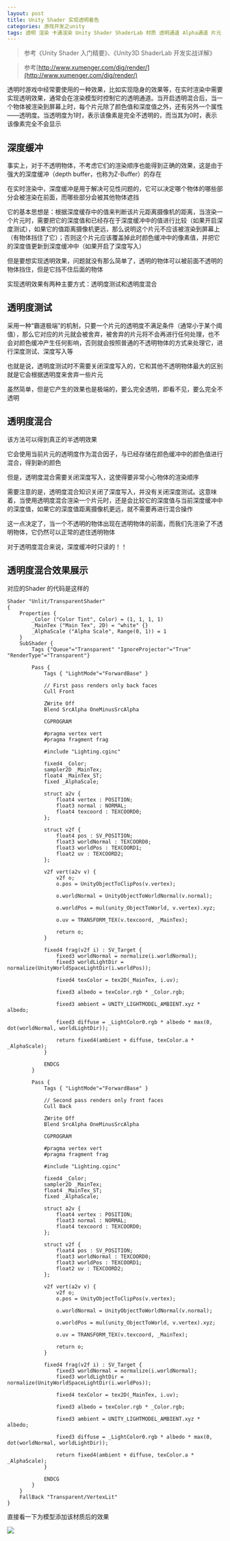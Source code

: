 ```yaml
---
layout: post
title: Unity Shader 实现透明着色
categories: 游戏开发之unity
tags: 透明 渲染 卡通渲染 Unity Shader ShaderLab 材质 透明通道 Alpha通道 片元 像素 着色器 深度测试 深度写入 透明度测试 透明度混合
---
```


>参考《Unity Shader 入门精要》、《Unity3D ShaderLab 开发实战详解》

>参考[http://www.xumenger.com/dig/render/](http://www.xumenger.com/dig/render/)

透明时游戏中经常要使用的一种效果，比如实现隐身的效果等，在实时渲染中需要实现透明效果，通常会在渲染模型时控制它的透明通道。当开启透明混合后，当一个物体被渲染到屏幕上时，每个片元除了颜色值和深度值之外，还有另外一个属性——透明度。当透明度为1时，表示该像素是完全不透明的，而当其为0时，表示该像素完全不会显示

## 深度缓冲

事实上，对于不透明物体，不考虑它们的渲染顺序也能得到正确的效果，这是由于强大的深度缓冲（depth buffer，也称为Z-Buffer）的存在

在实时渲染中，深度缓冲是用于解决可见性问题的，它可以决定哪个物体的哪些部分会被渲染在前面，而哪些部分会被其他物体遮挡

它的基本思想是：根据深度缓存中的值来判断该片元距离摄像机的距离，当渲染一个片元时，需要把它的深度值和已经存在于深度缓冲中的值进行比较（如果开启深度测试），如果它的值距离摄像机更远，那么说明这个片元不应该被渲染到屏幕上（有物体挡住了它）；否则这个片元应该覆盖掉此时颜色缓冲中的像素值，并把它的深度值更新到深度缓冲中（如果开启了深度写入）

但是要想实现透明效果，问题就没有那么简单了，透明的物体可以被前面不透明的物体挡住，但是它挡不住后面的物体

实现透明效果有两种主要方式：透明度测试和透明度混合

## 透明度测试

采用一种“霸道极端”的机制，只要一个片元的透明度不满足条件（通常小于某个阈值），那么它对应的片元就会被舍弃，被舍弃的片元将不会再进行任何处理，也不会对颜色缓冲产生任何影响，否则就会按照普通的不透明物体的方式来处理它，进行深度测试、深度写入等

也就是说，透明度测试时不需要关闭深度写入的，它和其他不透明物体最大的区别就是它会根据透明度来舍弃一些片元

虽然简单，但是它产生的效果也是极端的，要么完全透明，即看不见，要么完全不透明

## 透明度混合

该方法可以得到真正的半透明效果

它会使用当前片元的透明度作为混合因子，与已经存储在颜色缓冲中的颜色值进行混合，得到新的颜色

但是，透明度混合需要关闭深度写入，这使得要非常小心物体的渲染顺序

需要注意的是，透明度混合知识关闭了深度写入，并没有关闭深度测试。这意味着，当使用透明度混合渲染一个片元时，还是会比较它的深度值与当前深度缓冲中的深度值，如果它的深度值距离摄像机更远，就不需要再进行混合操作

这一点决定了，当一个不透明的物体出现在透明物体的前面，而我们先渲染了不透明物体，它仍然可以正常的遮住透明物体

对于透明度混合来说，深度缓冲时只读的！！

## 透明度混合效果展示

对应的Shader 的代码是这样的

```shaderlab
Shader "Unlit/TransparentShader"
{
    Properties {
        _Color ("Color Tint", Color) = (1, 1, 1, 1)
        _MainTex ("Main Tex", 2D) = "white" {}
        _AlphaScale ("Alpha Scale", Range(0, 1)) = 1
    }
    SubShader {
        Tags {"Queue"="Transparent" "IgnoreProjector"="True" "RenderType"="Transparent"}
        
        Pass {
            Tags { "LightMode"="ForwardBase" }
            
            // First pass renders only back faces 
            Cull Front
            
            ZWrite Off
            Blend SrcAlpha OneMinusSrcAlpha
            
            CGPROGRAM
            
            #pragma vertex vert
            #pragma fragment frag
            
            #include "Lighting.cginc"
            
            fixed4 _Color;
            sampler2D _MainTex;
            float4 _MainTex_ST;
            fixed _AlphaScale;
            
            struct a2v {
                float4 vertex : POSITION;
                float3 normal : NORMAL;
                float4 texcoord : TEXCOORD0;
            };
            
            struct v2f {
                float4 pos : SV_POSITION;
                float3 worldNormal : TEXCOORD0;
                float3 worldPos : TEXCOORD1;
                float2 uv : TEXCOORD2;
            };
            
            v2f vert(a2v v) {
                v2f o;
                o.pos = UnityObjectToClipPos(v.vertex);
                
                o.worldNormal = UnityObjectToWorldNormal(v.normal);
                
                o.worldPos = mul(unity_ObjectToWorld, v.vertex).xyz;
                
                o.uv = TRANSFORM_TEX(v.texcoord, _MainTex);
                
                return o;
            }
            
            fixed4 frag(v2f i) : SV_Target {
                fixed3 worldNormal = normalize(i.worldNormal);
                fixed3 worldLightDir = normalize(UnityWorldSpaceLightDir(i.worldPos));
                
                fixed4 texColor = tex2D(_MainTex, i.uv);
                
                fixed3 albedo = texColor.rgb * _Color.rgb;
                
                fixed3 ambient = UNITY_LIGHTMODEL_AMBIENT.xyz * albedo;
                
                fixed3 diffuse = _LightColor0.rgb * albedo * max(0, dot(worldNormal, worldLightDir));
                
                return fixed4(ambient + diffuse, texColor.a * _AlphaScale);
            }
            
            ENDCG
        }
        
        Pass {
            Tags { "LightMode"="ForwardBase" }
            
            // Second pass renders only front faces 
            Cull Back
            
            ZWrite Off
            Blend SrcAlpha OneMinusSrcAlpha
            
            CGPROGRAM
            
            #pragma vertex vert
            #pragma fragment frag
            
            #include "Lighting.cginc"
            
            fixed4 _Color;
            sampler2D _MainTex;
            float4 _MainTex_ST;
            fixed _AlphaScale;
            
            struct a2v {
                float4 vertex : POSITION;
                float3 normal : NORMAL;
                float4 texcoord : TEXCOORD0;
            };
            
            struct v2f {
                float4 pos : SV_POSITION;
                float3 worldNormal : TEXCOORD0;
                float3 worldPos : TEXCOORD1;
                float2 uv : TEXCOORD2;
            };
            
            v2f vert(a2v v) {
                v2f o;
                o.pos = UnityObjectToClipPos(v.vertex);
                
                o.worldNormal = UnityObjectToWorldNormal(v.normal);
                
                o.worldPos = mul(unity_ObjectToWorld, v.vertex).xyz;
                
                o.uv = TRANSFORM_TEX(v.texcoord, _MainTex);
                
                return o;
            }
            
            fixed4 frag(v2f i) : SV_Target {
                fixed3 worldNormal = normalize(i.worldNormal);
                fixed3 worldLightDir = normalize(UnityWorldSpaceLightDir(i.worldPos));
                
                fixed4 texColor = tex2D(_MainTex, i.uv);
                
                fixed3 albedo = texColor.rgb * _Color.rgb;
                
                fixed3 ambient = UNITY_LIGHTMODEL_AMBIENT.xyz * albedo;
                
                fixed3 diffuse = _LightColor0.rgb * albedo * max(0, dot(worldNormal, worldLightDir));
                
                return fixed4(ambient + diffuse, texColor.a * _AlphaScale);
            }
            
            ENDCG
        }
    } 
    FallBack "Transparent/VertexLit"
}
```

直接看一下为模型添加该材质后的效果

![](../media/image/2020-10-25/02-01.png)
